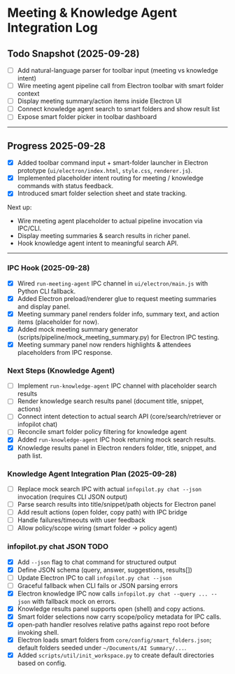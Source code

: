 # Meeting & Knowledge Agent Integration Log

## Todo Snapshot (2025-09-28)
- [ ] Add natural-language parser for toolbar input (meeting vs knowledge intent)
- [ ] Wire meeting agent pipeline call from Electron toolbar with smart folder context
- [ ] Display meeting summary/action items inside Electron UI
- [ ] Connect knowledge agent search to smart folders and show result list
- [ ] Expose smart folder picker in toolbar dashboard

---
## Progress 2025-09-28
- [x] Added toolbar command input + smart-folder launcher in Electron prototype (`ui/electron/index.html`, `style.css`, `renderer.js`).
- [x] Implemented placeholder intent routing for meeting / knowledge commands with status feedback.
- [x] Introduced smart folder selection sheet and state tracking.

Next up:
- Wire meeting agent placeholder to actual pipeline invocation via IPC/CLI.
- Display meeting summaries & search results in richer panel.
- Hook knowledge agent intent to meaningful search API.
---
### IPC Hook (2025-09-28)
- [x] Wired `run-meeting-agent` IPC channel in `ui/electron/main.js` with Python CLI fallback.
- [x] Added Electron preload/renderer glue to request meeting summaries and display panel.
- [x] Meeting summary panel renders folder info, summary text, and action items (placeholder for now).
- [x] Added mock meeting summary generator (scripts/pipeline/mock_meeting_summary.py) for Electron IPC testing.
- [x] Meeting summary panel now renders highlights & attendees placeholders from IPC response.
### Next Steps (Knowledge Agent)
- [ ] Implement `run-knowledge-agent` IPC channel with placeholder search results
- [ ] Render knowledge search results panel (document title, snippet, actions)
- [ ] Connect intent detection to actual search API (core/search/retriever or infopilot chat)
- [ ] Reconcile smart folder policy filtering for knowledge agent
- [x] Added `run-knowledge-agent` IPC hook returning mock search results.
- [x] Knowledge results panel in Electron renders folder, title, snippet, and path list.
### Knowledge Agent Integration Plan (2025-09-28)
- [ ] Replace mock search IPC with actual `infopilot.py chat --json` invocation (requires CLI JSON output)
- [ ] Parse search results into title/snippet/path objects for Electron panel
- [ ] Add result actions (open folder, copy path) with IPC bridge
- [ ] Handle failures/timeouts with user feedback
- [ ] Allow policy/scope wiring (smart folder -> policy agent)
### infopilot.py chat JSON TODO
- [x] Add `--json` flag to chat command for structured output
- [x] Define JSON schema (query, answer, suggestions, results[])
- [ ] Update Electron IPC to call `infopilot.py chat --json`
- [ ] Graceful fallback when CLI fails or JSON parsing errors
- [x] Electron knowledge IPC now calls `infopilot.py chat --query ... --json` with fallback mock on errors.
- [x] Knowledge results panel supports open (shell) and copy actions.
- [x] Smart folder selections now carry scope/policy metadata for IPC calls.
- [x] open-path handler resolves relative paths against repo root before invoking shell.
- [x] Electron loads smart folders from `core/config/smart_folders.json`; default folders seeded under `~/Documents/AI Summary/...`.
- [x] Added `scripts/util/init_workspace.py` to create default directories based on config.
